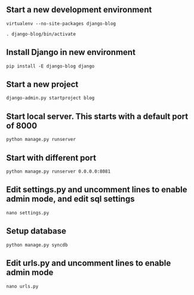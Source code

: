 ## Start a new development environment

`virtualenv --no-site-packages django-blog`

`. django-blog/bin/activate`

## Install Django in new environment

`pip install -E django-blog django`

## Start a new project

`django-admin.py startproject blog`

## Start local server. This starts with a default port of 8000

`python manage.py runserver`

## Start with different port

`python manage.py runserver 0.0.0.0:8081`

## Edit settings.py and uncomment lines to enable admin mode, and edit sql settings

`nano settings.py`

## Setup database

`python manage.py syncdb`

## Edit urls.py and uncomment lines to enable admin mode

`nano urls.py`
